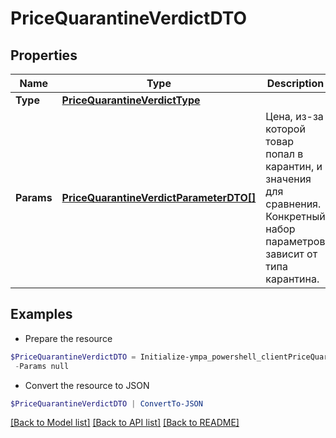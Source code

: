 # PriceQuarantineVerdictDTO
## Properties

Name | Type | Description | Notes
------------ | ------------- | ------------- | -------------
**Type** | [**PriceQuarantineVerdictType**](PriceQuarantineVerdictType.md) |  | [optional] 
**Params** | [**PriceQuarantineVerdictParameterDTO[]**](PriceQuarantineVerdictParameterDTO.md) | Цена, из-за которой товар попал в карантин, и значения для сравнения. Конкретный набор параметров зависит от типа карантина. | 

## Examples

- Prepare the resource
```powershell
$PriceQuarantineVerdictDTO = Initialize-ympa_powershell_clientPriceQuarantineVerdictDTO  -Type null `
 -Params null
```

- Convert the resource to JSON
```powershell
$PriceQuarantineVerdictDTO | ConvertTo-JSON
```

[[Back to Model list]](../README.md#documentation-for-models) [[Back to API list]](../README.md#documentation-for-api-endpoints) [[Back to README]](../README.md)

